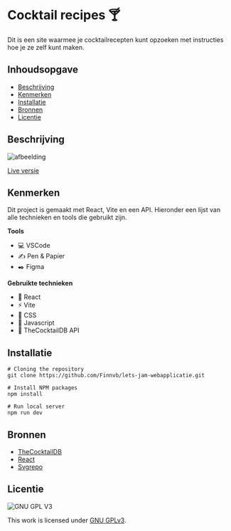 # Cocktail recipes 🍸
Dit is een site waarmee je cocktailrecepten kunt opzoeken met instructies hoe je ze zelf kunt maken.

## Inhoudsopgave

  * [Beschrijving](#beschrijving)
  * [Kenmerken](#kenmerken)
  * [Installatie](#installatie)
  * [Bronnen](#bronnen)
  * [Licentie](#licentie)

## Beschrijving
<!-- In de Beschrijving staat hoe je project er uit ziet, hoe het werkt en wat je er mee kan. -->
<!-- Voeg een mooie poster visual toe 📸 -->
<!-- Voeg een link toe naar Github Pages 🌐-->
![afbeelding](https://user-images.githubusercontent.com/26089533/213713643-3eae8c23-819b-4d76-8948-635aea697e35.png)

[Live versie](https://lets-jam-webapplicatie-nine.vercel.app/)


## Kenmerken
<!-- Bij Kenmerken staat welke technieken zijn gebruikt en hoe. Wat is de HTML structuur? Wat zijn de belangrijkste dingen in CSS? Wat is er met Javascript gedaan en hoe? Misschien heb je een framwork of library gebruikt? -->
Dit project is gemaakt met React, Vite en een API. Hieronder een lijst van alle technieken en tools die gebruikt zijn.

**Tools**

- 💻 VSCode
- ✍️ Pen & Papier
- ✒️ Figma

**Gebruikte technieken**

- 🚀 React
- ⚡ Vite
- 🧁 CSS
- 🦾 Javascript
- 🍹 TheCocktailDB API

## Installatie

```
# Cloning the repository
git clone https://github.com/Finnvb/lets-jam-webapplicatie.git

# Install NPM packages
npm install

# Run local server
npm run dev
```

## Bronnen

- [TheCocktailDB](https://www.thecocktaildb.com/)
- [React](https://reactjs.org/)
- [Svgrepo](https://www.svgrepo.com/)

## Licentie

![GNU GPL V3](https://www.gnu.org/graphics/gplv3-127x51.png)

This work is licensed under [GNU GPLv3](./LICENSE).
